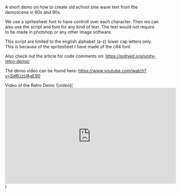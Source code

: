 A short demo on how to create old school sine wave text from the demoscene in 80s and 90s.

We use a spritesheet font to have controll over each character. Then we can also use the script and font for any kind of text. The text would not require to be made in photshop or any other image software.

This script are limited to the english alphabet (a-z) lower cap letters only. This is because of the spritesheet I have made of the c64 font.

Also check out the article for code comments on: https://soltveit.org/unity-retro-demo/

The demo video can be found here: https://www.youtube.com/watch?v=Sd6UzUAgE90



Video of the Retro Demo
![video](<iframe width="560" height="315" src="https://www.youtube.com/embed/Sd6UzUAgE90" frameborder="0" allow="accelerometer; autoplay; encrypted-media; gyroscope; picture-in-picture" allowfullscreen></iframe>)

